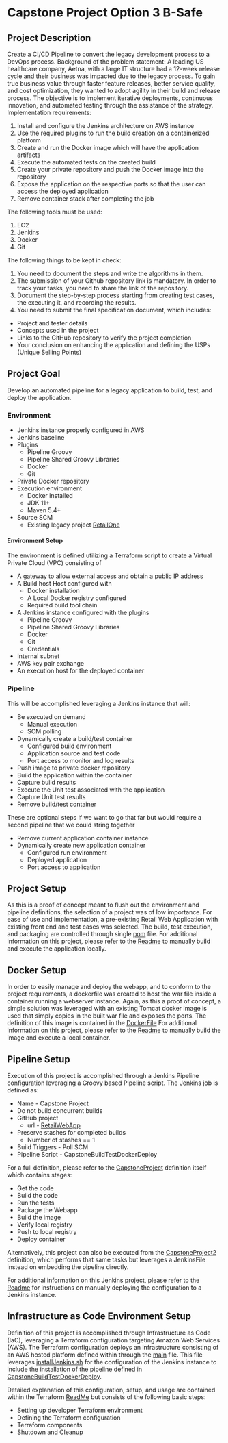 # Capstone Project Option 3 B-Safe

## Project Description

Create a CI/CD Pipeline to convert the legacy development process to a DevOps process.
Background of the problem statement:
A leading US healthcare company, Aetna, with a large IT structure had a 12-week release cycle and their business was impacted due to the legacy process. To gain
true business value through faster feature releases, better service quality, and cost optimization, they wanted to adopt agility in their build and release process.
The objective is to implement iterative deployments, continuous innovation, and automated testing through the assistance of the strategy.
Implementation requirements:

1. Install and configure the Jenkins architecture on AWS instance
2. Use the required plugins to run the build creation on a containerized platform
3. Create and run the Docker image which will have the application artifacts
4. Execute the automated tests on the created build
5. Create your private repository and push the Docker image into the repository
6. Expose the application on the respective ports so that the user can access the deployed application
7. Remove container stack after completing the job

The following tools must be used:

1. EC2
2. Jenkins
3. Docker
4. Git

The following things to be kept in check:

1. You need to document the steps and write the algorithms in them.
2. The submission of your Github repository link is mandatory. In order to track your tasks, you need to share the link of the repository.
3. Document the step-by-step process starting from creating test cases, the executing it, and recording the results.
4. You need to submit the final specification document, which includes:

* Project and tester details
* Concepts used in the project
* Links to the GitHub repository to verify the project completion
* Your conclusion on enhancing the application and defining the USPs (Unique Selling Points)

## Project Goal

Develop an automated pipeline for a legacy application to build, test, and deploy the application.  

### Environment

* Jenkins instance properly configured in AWS
* Jenkins baseline
* Plugins
  * Pipeline Groovy
  * Pipeline Shared Groovy Libraries
  * Docker
  * Git
* Private Docker repository
* Execution environment
  * Docker installed
  * JDK 11+
  * Maven 5.4+
* Source SCM
  * Existing legacy project [RetailOne](https://github.com/bailey572/devops/tree/main/05_Capstone/docker/sampleTest/RetailWebApp)

#### Environment Setup

The environment is defined utilizing a Terraform script to create a Virtual Private Cloud (VPC) consisting of

* A gateway to allow external access and obtain a public IP address
* A Build host Host configured with
  * Docker installation
  * A Local Docker registry configured
  * Required build tool chain
* A Jenkins instance configured with the plugins
  * Pipeline Groovy
  * Pipeline Shared Groovy Libraries
  * Docker
  * Git
  * Credentials
* Internal subnet
* AWS key pair exchange
* An execution host for the deployed container

### Pipeline

This will be accomplished leveraging a Jenkins instance that will:

* Be executed on demand
  * Manual execution
  * SCM polling
* Dynamically create a build/test container
  * Configured build environment
  * Application source and test code
  * Port access to monitor and log results
* Push image to private docker repository
* Build the application within the container
* Capture build results
* Execute the Unit test associated with the application
* Capture Unit test results
* Remove build/test container

These are optional steps if we want to go that far but would require a second pipeline that we could string together

* Remove current application container instance
* Dynamically create new application container
  * Configured run environment
  * Deployed application
  * Port access to application

## Project Setup

As this is a proof of concept meant to flush out the environment and pipeline definitions, the selection of a project was of low importance.  For ease of use and implementation, a pre-existing Retail Web Application with existing front end and test cases was selected.
The build, test execution, and packaging are controlled through single [pom](https://github.com/bailey572/devops/blob/main/05_Capstone/docker/sampleTest/RetailWebApp/pom.xml) file.
For additional information on this project, please refer to the [Readme](https://github.com/bailey572/devops/tree/main/05_Capstone/docker/sampleTest/RetailWebApp#readme) to manually build and execute the application locally.

## Docker Setup

In order to easily manage and deploy the webapp, and to conform to the project requirements, a dockerfile was created to host the war file inside a container running a webserver instance.
Again, as this a proof of concept, a simple solution was leveraged with an existing Tomcat docker image is used that simply copies in the built war file and exposes the ports.  The definition of this image is contained in the [DockerFile](https://github.com/bailey572/devops/blob/main/05_Capstone/docker/Dockerfile)
For additional information on this project, please refer to the [Readme](https://github.com/bailey572/devops/blob/main/05_Capstone/docker/readme.md) to manually build the image and execute a local container.

## Pipeline Setup

Execution of this project is accomplished through a Jenkins Pipeline configuration leveraging a Groovy based Pipeline script.  The Jenkins job is defined as:

* Name - Capstone Project
* Do not build concurrent builds
* GitHub project
  * url - [RetailWebApp](https://github.com/bailey572/devops/tree/main/05_Capstone/sampleTest/RetailWebApp)
* Preserve stashes for completed builds
  * Number of stashes == 1
* Build Triggers - Poll SCM
* Pipeline Script - CapstoneBuildTestDockerDeploy

For a full definition, please refer to the [CapstoneProject](https://github.com/bailey572/devops/blob/main/05_Capstone/JenkinsFile/config.xml) definition itself which contains stages:

* Get the code
* Build the code
* Run the tests
* Package the Webapp
* Build the image
* Verify local registry
* Push to local registry
* Deploy container

Alternatively, this project can also be executed from the [CapstoneProject2](https://github.com/bailey572/devops/blob/main/05_Capstone/JenkinsFile/config2.xml) definition, which performs that same tasks but leverages a JenkinsFile instead on embedding the pipeline directly.

For additional information on this Jenkins project, please refer to the [Readme](https://github.com/bailey572/devops/blob/main/05_Capstone/JenkinsFile/readme.md) for instructions on manually deploying the configuration to a Jenkins instance.

## Infrastructure as Code Environment Setup

Definition of this project is accomplished through Infrastructure as Code (IaC), leveraging a Terraform configuration targeting Amazon Web Services (AWS).  The Terraform configuration deploys an infrastructure consisting of an AWS hosted platform defined within through the [main](https://github.com/bailey572/devops/blob/main/05_Capstone/terraform/main.tf) file.  This file leverages [installJenkins.sh](https://github.com/bailey572/devops/blob/main/05_Capstone/terraform/installJenkins.sh) for the configuration of the Jenkins instance to include the installation of the pipeline defined in [CapstoneBuildTestDockerDeploy](https://github.com/bailey572/devops/blob/main/05_Capstone/JenkinsFile/config.xml).

Detailed explanation of this configuration, setup, and usage are contained within the Terraform [ReadMe](https://github.com/bailey572/devops/blob/main/05_Capstone/terraform/readme.md) but consists of the following basic steps:

* Setting up developer Terraform environment
* Defining the Terraform configuration
* Terraform components
* Shutdown and Cleanup
